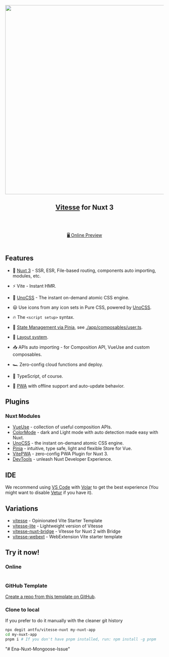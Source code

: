 <p align="center">
<img src="https://user-images.githubusercontent.com/11247099/140462375-7b7ac4db-35b7-453c-8a05-13d8d20282c4.png" width="600"/>
</p>

<h2 align="center">
<a href="https://github.com/antfu/vitesse">Vitesse</a> for Nuxt 3
</h2><br>

<p align="center">
<br>
<a href="https://vitesse-nuxt3.netlify.app/">🖥 Online Preview</a>
<br><br>
<a href="https://stackblitz.com/github/antfu/vitesse-nuxt"><img src="https://developer.stackblitz.com/img/open_in_stackblitz.svg" alt=""></a>
</p>

## Features

- 💚 [Nuxt 3](https://nuxt.com/) - SSR, ESR, File-based routing, components auto importing, modules, etc.

- ⚡️ Vite - Instant HMR.

- 🎨 [UnoCSS](https://github.com/unocss/unocss) - The instant on-demand atomic CSS engine.

- 😃 Use icons from any icon sets in Pure CSS, powered by [UnoCSS](https://github.com/unocss/unocss).

- 🔥 The `<script setup>` syntax.

- 🍍 [State Management via Pinia](https://github.com/vuejs/pinia), see [./app/composables/user.ts](./app/composables/user.ts).

- 📑 [Layout system](./app/layouts).

- 📥 APIs auto importing - for Composition API, VueUse and custom composables.

- 🏎 Zero-config cloud functions and deploy.

- 🦾 TypeScript, of course.

- 📲 [PWA](https://github.com/vite-pwa/nuxt) with offline support and auto-update behavior.

## Plugins

### Nuxt Modules

- [VueUse](https://github.com/vueuse/vueuse) - collection of useful composition APIs.
- [ColorMode](https://github.com/nuxt-modules/color-mode) - dark and Light mode with auto detection made easy with Nuxt.
- [UnoCSS](https://github.com/unocss/unocss) - the instant on-demand atomic CSS engine.
- [Pinia](https://github.com/vuejs/pinia) - intuitive, type safe, light and flexible Store for Vue.
- [VitePWA](https://github.com/vite-pwa/nuxt) - zero-config PWA Plugin for Nuxt 3.
- [DevTools](https://github.com/nuxt/devtools) - unleash Nuxt Developer Experience.

## IDE

We recommend using [VS Code](https://code.visualstudio.com/) with [Volar](https://github.com/johnsoncodehk/volar) to get the best experience (You might want to disable [Vetur](https://vuejs.github.io/vetur/) if you have it).

## Variations

- [vitesse](https://github.com/antfu/vitesse) - Opinionated Vite Starter Template
- [vitesse-lite](https://github.com/antfu/vitesse-lite) - Lightweight version of Vitesse
- [vitesse-nuxt-bridge](https://github.com/antfu/vitesse-nuxt-bridge) - Vitesse for Nuxt 2 with Bridge
- [vitesse-webext](https://github.com/antfu/vitesse-webext) - WebExtension Vite starter template

## Try it now!

### Online

<a href="https://stackblitz.com/github/antfu/vitesse-nuxt"><img src="https://developer.stackblitz.com/img/open_in_stackblitz.svg" alt=""></a>

### GitHub Template

[Create a repo from this template on GitHub](https://github.com/antfu/vitesse-nuxt/generate).

### Clone to local

If you prefer to do it manually with the cleaner git history

```bash
npx degit antfu/vitesse-nuxt my-nuxt-app
cd my-nuxt-app
pnpm i # If you don't have pnpm installed, run: npm install -g pnpm
```
"# Ena-Nuxt-Mongoose-Issue" 
